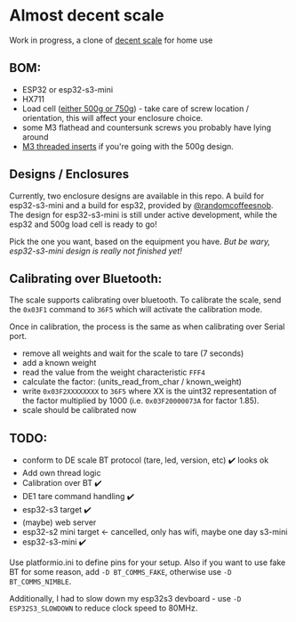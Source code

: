 # Almost decent scale

Work in progress, a clone of [decent scale](https://decentespresso.com/decentscale_api) for home use

## BOM:
- ESP32 or esp32-s3-mini
- HX711
- Load cell ([either 500g or 750g](https://www.aliexpress.com/item/32670225988.html)) - take care of screw location / orientation, this will affect your enclosure choice.
- some M3 flathead and countersunk screws you probably have lying around
- [M3 threaded inserts](https://www.aliexpress.com/item/1005002897983868.html) if you're going with the 500g design.

## Designs / Enclosures

Currently, two enclosure designs are available in this repo. A build for esp32-s3-mini and a build for esp32, provided by [@randomcoffeesnob](https://github.com/randomcoffeesnob).
The design for esp32-s3-mini is still under active development, while the esp32 and 500g load cell is ready to go!

Pick the one you want, based on the equipment you have. *But be wary, esp32-s3-mini design is really not finished yet!*

## Calibrating over Bluetooth:

The scale supports calibrating over bluetooth. To calibrate the scale, send the `0x03F1` command to `36F5` which will activate the calibration mode.

Once in calibration, the process is the same as when calibrating over Serial port.
- remove all weights and wait for the scale to tare (7 seconds)
- add a known weight
- read the value from the weight characteristic `FFF4`
- calculate the factor: (units_read_from_char / known_weight)
- write `0x03F2XXXXXXXX` to `36F5` where XX is the uint32 representation of the factor multiplied by 1000 (i.e. `0x03F20000073A` for factor 1.85).
- scale should be calibrated now


## TODO:

- conform to DE scale BT protocol (tare, led, version, etc) ✔️ looks ok
- Add own thread logic
- Calibration over BT ✔️
- DE1 tare command handling ✔️
- esp32-s3 target ✔️
- (maybe) web server
- esp32-s2 mini target <- cancelled, only has wifi, maybe one day s3-mini
- esp32-s3-mini ✔️


Use platformio.ini to define pins for your setup. Also if you want to use fake BT for some reason, add `-D BT_COMMS_FAKE`, otherwise use `-D BT_COMMS_NIMBLE`.

Additionally, I had to slow down my esp32s3 devboard - use `-D ESP32S3_SLOWDOWN` to reduce clock speed to 80MHz.
